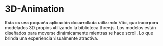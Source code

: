 # 3D-Animation
Esta es una pequeña aplicación desarrollada utilizando Vite, que incorpora modelados 3D propios utilizando la biblioteca three.js. Los modelos están diseñados para moverse dinámicamente mientras se hace scroll. 
Lo que brinda una experiencia visualmente atractiva.
